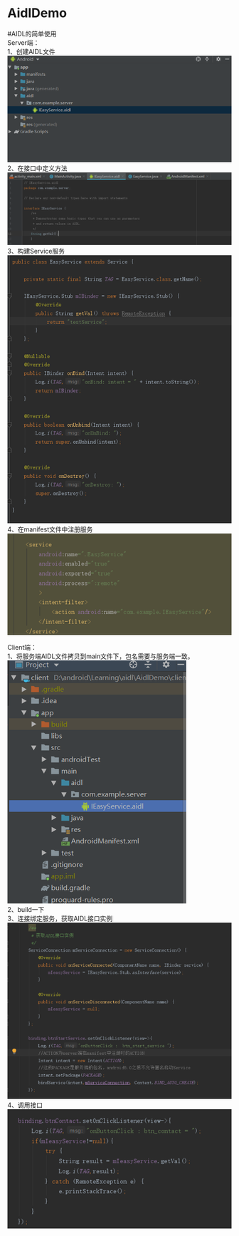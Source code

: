 # AidlDemo
#AIDL的简单使用  
Server端：  
  1、创建AIDL文件  
  ![AIDL文件位置](images/AIDL文件位置.png)  
  2、在接口中定义方法  
  ![定义接口方法](images/Interface_AIDL.png)    
  3、构建Service服务  
  ![实现接口中定义的方法](images/implement_service.png)  
  4、在manifest文件中注册服务  
  ![manifest](images/server_manifest.png)  
 
 Client端：  
  1、将服务端AIDL文件拷贝到main文件下，包名需要与服务端一致。  
  ![Client端复制路径](images/client_aidl.png)  
  2、build一下  
  3、连接绑定服务，获取AIDL接口实例  
  ![连接绑定](images/client_implement_aidl.png)  
  4、调用接口  
  ![Client端调用接口](images/client_use_method.png)  
